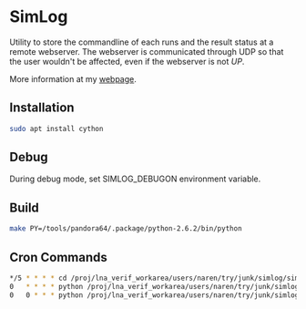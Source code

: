 # SimLog
Utility to store the commandline of each runs and the result status at a remote webserver. The webserver is communicated through UDP so that the user wouldn't be affected, even if the webserver is not _UP_.

More information at my [webpage](https://narenkn.com/works/verif/simlog.html).

## Installation
```bash
sudo apt install cython
```

## Debug
During debug mode, set SIMLOG_DEBUGON environment variable.

## Build
```bash
make PY=/tools/pandora64/.package/python-2.6.2/bin/python
```

## Cron Commands
```bash
*/5 * * * * cd /proj/lna_verif_workarea/users/naren/try/junk/simlog/simlog_run && bash ../src/simlog_srv.sh
0   * * * * python /proj/lna_verif_workarea/users/naren/try/junk/simlog/utils/save.py
0   0 * * * python /proj/lna_verif_workarea/users/naren/try/junk/simlog/utils/quit.py
```

